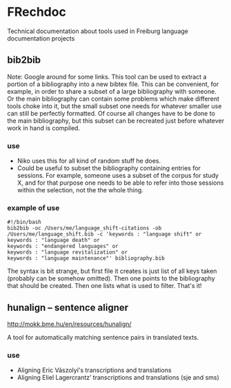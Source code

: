 # FRechdoc
Technical documentation about tools used in Freiburg language documentation projects

## bib2bib

Note: Google around for some links. This tool can be used to extract a portion of a bibliography into a new bibtex file. This can be convenient, for example, in order to share a subset of a large bibliography with someone. Or the main bibliography can contain some problems which make different tools choke into it, but the small subset one needs for whatever smaller use can still be perfectly formatted. Of course all changes have to be done to the main bibliography, but this subset can be recreated just before whatever work in hand is compiled.

### use

- Niko uses this for all kind of random stuff he does.
- Could be useful to subset the bibliography containing entries for sessions. For example, someone uses a subset of the corpus for study X, and for that purpose one needs to be able to refer into those sessions within the selection, not the the whole thing.

### example of use

    #!/bin/bash 
    bib2bib -oc /Users/me/language_shift-citations -ob /Users/me/language_shift.bib -c 'keywords : "language shift" or
    keywords : "language death" or
    keywords : "endangered languages" or
    keywords : "language revitalization" or
    keywords : "language maintenance"' bibliography.bib

The syntax is bit strange, but first file it creates is just list of all keys taken (probably can be somehow omitted). Then one points to the bibliography that should be created. Then one lists what is used to filter. That's it!

## hunalign – sentence aligner

http://mokk.bme.hu/en/resources/hunalign/

A tool for automatically matching sentence pairs in translated texts.

### use

- Aligning Eric Vászolyi's transcriptions and translations
- Aligning Eliel Lagercrantz’ transcriptions and translations (sje and sms)
